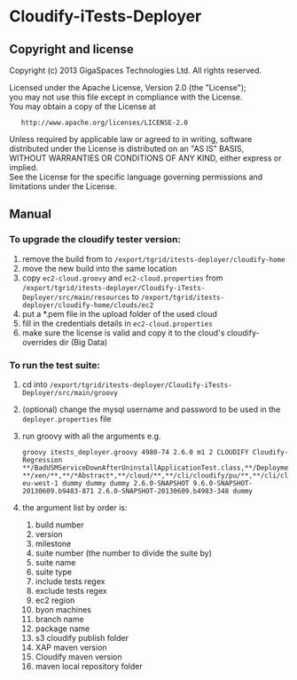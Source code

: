 Cloudify-iTests-Deployer
========================


Copyright and license
----------------------
Copyright (c) 2013 GigaSpaces Technologies Ltd. All rights reserved.

Licensed under the Apache License, Version 2.0 (the "License");<br/>
you may not use this file except in compliance with the License.<br/>
You may obtain a copy of the License at 

       http://www.apache.org/licenses/LICENSE-2.0
     
Unless required by applicable law or agreed to in writing, software<br/>
distributed under the License is distributed on an "AS IS" BASIS,<br/>
WITHOUT WARRANTIES OR CONDITIONS OF ANY KIND, either express or implied.<br/>
See the License for the specific language governing permissions and<br/>
limitations under the License.


Manual
----------------------

### To upgrade the cloudify tester version:

1.  remove the build from to `/export/tgrid/itests-deployer/cloudify-home`
2.  move the new build into the same location
3.  copy `ec2-cloud.groovy` and `ec2-cloud.properties` from `/export/tgrid/itests-deployer/Cloudify-iTests-Deployer/src/main/resources` to `/export/tgrid/itests-deployer/cloudify-home/clouds/ec2`
4.  put a *.pem file in the upload folder of the used cloud
5.  fill in the credentials details in `ec2-cloud.properties`
6.  make sure the license is valid and copy it to the cloud's cloudify-overrides dir (Big Data)

### To run the test suite:

1.  cd into `/export/tgrid/itests-deployer/Cloudify-iTests-Deployer/src/main/groovy`
2.  (optional) change the mysql username and password to be used in the `deployer.properties` file
2.  run groovy with all the arguments e.g.

	```shell
	groovy itests_deployer.groovy 4980-74 2.6.0 m1 2 CLOUDIFY Cloudify-Regression
	**/BadUSMServiceDownAfterUninstallApplicationTest.class,**/DeploymentsControllerTest.class
	**/xen/**,**/*Abstract*,**/cloud/**,**/cli/cloudify/pu/**,**/cli/cloudify/AdminApiControllerTest**,**/cli/cloudify/security/**
	eu-west-1 dummy dummy dummy 2.6.0-SNAPSHOT 9.6.0-SNAPSHOT-20130609.b9483-871 2.6.0-SNAPSHOT-20130609.b4983-348 dummy
	```

3.  the argument list by order is:
	
	1. build number
	2. version
	3. milestone
	4. suite number (the number to divide the suite by)
	5. suite name
	6. suite type
	7. include tests regex
	8. exclude tests regex
	9. ec2 region
	10. byon machines
	11. branch name
	12. package name
	13. s3 cloudify publish folder
	14. XAP maven version
	15. Cloudify maven version
	16. maven local repository folder

